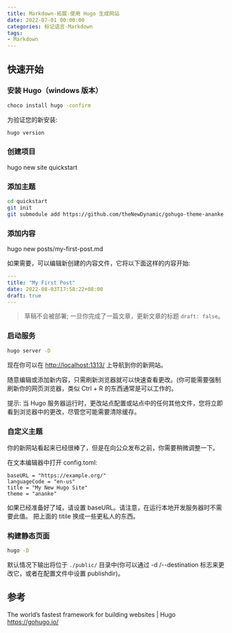 ```yaml
---
title: Markdown-拓展-使用 Hugo 生成网站
date: 2022-07-01 00:00:00
categories: 标记语言-Markdown
tags:
- Markdown
---
```


## 快速开始

### 安装 Hugo（windows 版本）

```sh
choco install hugo -confirm
```

为验证您的新安装:

```sh
hugo version
```

### 创建项目

hugo new site quickstart

### 添加主题

```sh
cd quickstart
git init
git submodule add https://github.com/theNewDynamic/gohugo-theme-ananke.git themes/ananke
```

### 添加内容

hugo new posts/my-first-post.md

如果需要，可以编辑新创建的内容文件，它将以下面这样的内容开始:

```yml
---
title: "My First Post"
date: 2022-08-03T17:58:22+08:00
draft: true
---
```

> 草稿不会被部署; 一旦你完成了一篇文章，更新文章的标题 `draft: false`。

### 启动服务

```sh
hugo server -D
```

现在你可以在 <http://localhost:1313/> 上导航到你的新网站。

随意编辑或添加新内容，只需刷新浏览器就可以快速查看更改。(你可能需要强制刷新你的网页浏览器，类似 Ctrl + R 的东西通常是可以工作的。

提示: 当 Hugo 服务器运行时，更改站点配置或站点中的任何其他文件，您将立即看到浏览器中的更改，尽管您可能需要清除缓存。

<!-- more -->

### 自定义主题

你的新网站看起来已经很棒了，但是在向公众发布之前，你需要稍微调整一下。

在文本编辑器中打开 config.toml:

```text
baseURL = "https://example.org/"
languageCode = "en-us"
title = "My New Hugo Site"
theme = "ananke"
```

如果已经准备好了域，请设置 baseURL。请注意，在运行本地开发服务器时不需要此值。
把上面的 titile 换成一些更私人的东西。

### 构建静态页面

```sh
hugo -D
```

默认情况下输出将位于 `./public/` 目录中(你可以通过 -d /--destination 标志来更改它，或者在配置文件中设置 publishdir)。

## 参考

The world’s fastest framework for building websites | Hugo
<https://gohugo.io/>
